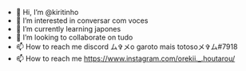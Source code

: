 - 👋 Hi, I’m @kiritinho
- 👀 I’m interested in  conversar com voces
- 🌱 I’m currently learning  japones
- 💞️ I’m looking to collaborate on  tudo
- 📫 How to reach me  discord ム✞メo garoto mais totosoメ✞ム#7918
- 📫 How to reach me https://www.instagram.com/orekii._.houtarou/
